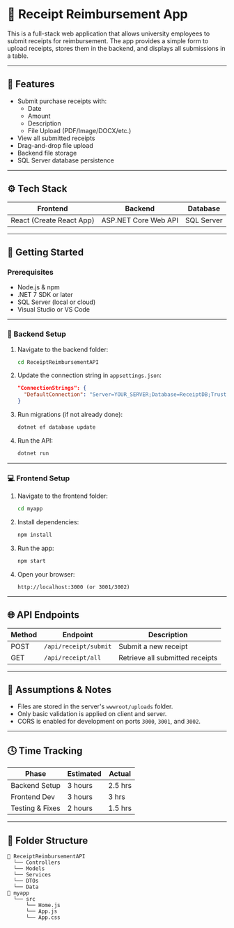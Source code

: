 
# 🧾 Receipt Reimbursement App

This is a full-stack web application that allows university employees to submit receipts for reimbursement. The app provides a simple form to upload receipts, stores them in the backend, and displays all submissions in a table.

---

## 📌 Features

- Submit purchase receipts with:
  - Date
  - Amount
  - Description
  - File Upload (PDF/Image/DOCX/etc.)
- View all submitted receipts
- Drag-and-drop file upload
- Backend file storage
- SQL Server database persistence

---

## ⚙️ Tech Stack

| Frontend        | Backend         | Database        |
|----------------|------------------|-----------------|
| React (Create React App) | ASP.NET Core Web API | SQL Server |

---

## 🚀 Getting Started

### Prerequisites

- Node.js & npm
- .NET 7 SDK or later
- SQL Server (local or cloud)
- Visual Studio or VS Code

---

### 🔧 Backend Setup

1. Navigate to the backend folder:

   ```bash
   cd ReceiptReimbursementAPI
   ```

2. Update the connection string in `appsettings.json`:

   ```json
   "ConnectionStrings": {
     "DefaultConnection": "Server=YOUR_SERVER;Database=ReceiptDB;Trusted_Connection=True;TrustServerCertificate=True;"
   }
   ```

3. Run migrations (if not already done):

   ```bash
   dotnet ef database update
   ```

4. Run the API:

   ```bash
   dotnet run
   ```

---

### 💻 Frontend Setup

1. Navigate to the frontend folder:

   ```bash
   cd myapp
   ```

2. Install dependencies:

   ```bash
   npm install
   ```

3. Run the app:

   ```bash
   npm start
   ```

4. Open your browser:

   ```
   http://localhost:3000 (or 3001/3002)
   ```

---

## 🌐 API Endpoints

| Method | Endpoint                    | Description                    |
|--------|-----------------------------|--------------------------------|
| POST   | `/api/receipt/submit`       | Submit a new receipt           |
| GET    | `/api/receipt/all`          | Retrieve all submitted receipts |

---

## 📝 Assumptions & Notes

- Files are stored in the server's `wwwroot/uploads` folder.
- Only basic validation is applied on client and server.
- CORS is enabled for development on ports `3000`, `3001`, and `3002`.

---

## 🕓 Time Tracking

| Phase         | Estimated | Actual |
|---------------|-----------|--------|
| Backend Setup | 3 hours   | 2.5 hrs|
| Frontend Dev  | 3 hours   | 3 hrs  |
| Testing & Fixes | 2 hours | 1.5 hrs|

---

## 📁 Folder Structure

```
📁 ReceiptReimbursementAPI
  └── Controllers
  └── Models
  └── Services
  └── DTOs
  └── Data
📁 myapp
  └── src
      └── Home.js
      └── App.js
      └── App.css
```
